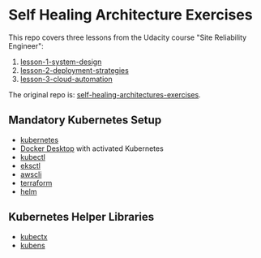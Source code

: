 # Self Healing Architecture Exercises

This repo covers three lessons from the Udacity course "Site Reliability Engineer":

1. [lesson-1-system-design](./lesson-1-system-design/README.md)
2. [lesson-2-deployment-strategies](./lesson-2-deployment-strategies/README.md)
3. [lesson-3-cloud-automation](./lesson-3-cloud-automation/README.md)

The original repo is: [self-healing-architectures-exercises](https://github.com/udacity/nd087-c3-self-healing-architectures-exercises).

## Mandatory Kubernetes Setup
- [kubernetes](https://kubernetes.io/docs/tasks/tools/)
- [Docker Desktop](https://www.docker.com/products/docker-desktop/) with activated Kubernetes
- [kubectl](https://kubernetes.io/docs/reference/kubectl/)
- [eksctl](https://eksctl.io/introduction/#installation)
- [awscli](https://aws.amazon.com/cli/)
- [terraform](https://learn.hashicorp.com/tutorials/terraform/install-cli?in=terraform/aws-get-started)
- [helm](https://www.eksworkshop.com/beginner/060_helm/helm_intro/install/)

## Kubernetes Helper Libraries
- [kubectx](https://github.com/ahmetb/kubectx#kubectx1)
- [kubens](https://github.com/ahmetb/kubectx#kubens1)